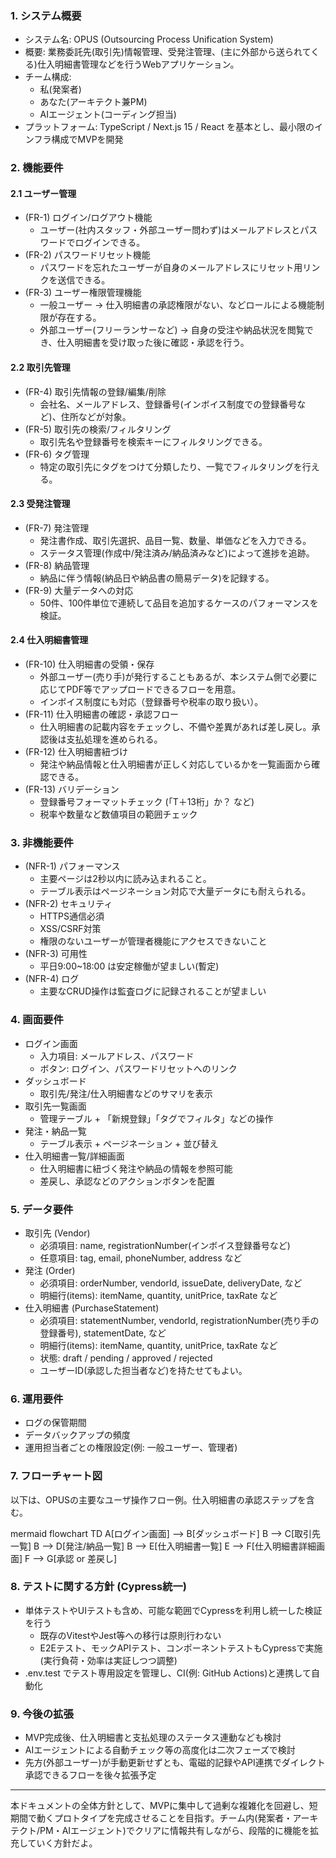 ### 1. システム概要

- システム名: OPUS (Outsourcing Process Unification System)
- 概要: 業務委託先(取引先)情報管理、受発注管理、(主に外部から送られてくる)仕入明細書管理などを行うWebアプリケーション。  
- チーム構成:
  - 私(発案者)
  - あなた(アーキテクト兼PM)
  - AIエージェント(コーディング担当)
- プラットフォーム: TypeScript / Next.js 15 / React を基本とし、最小限のインフラ構成でMVPを開発

### 2. 機能要件

#### 2.1 ユーザー管理

- (FR-1) ログイン/ログアウト機能  
  - ユーザー(社内スタッフ・外部ユーザー問わず)はメールアドレスとパスワードでログインできる。
- (FR-2) パスワードリセット機能  
  - パスワードを忘れたユーザーが自身のメールアドレスにリセット用リンクを送信できる。
- (FR-3) ユーザー権限管理機能  
  - 一般ユーザー → 仕入明細書の承認権限がない、などロールによる機能制限が存在する。
  - 外部ユーザー(フリーランサーなど) → 自身の受注や納品状況を閲覧でき、仕入明細書を受け取った後に確認・承認を行う。

#### 2.2 取引先管理

- (FR-4) 取引先情報の登録/編集/削除  
  - 会社名、メールアドレス、登録番号(インボイス制度での登録番号など)、住所などが対象。
- (FR-5) 取引先の検索/フィルタリング  
  - 取引先名や登録番号を検索キーにフィルタリングできる。
- (FR-6) タグ管理  
  - 特定の取引先にタグをつけて分類したり、一覧でフィルタリングを行える。

#### 2.3 受発注管理

- (FR-7) 発注管理  
  - 発注書作成、取引先選択、品目一覧、数量、単価などを入力できる。  
  - ステータス管理(作成中/発注済み/納品済みなど)によって進捗を追跡。
- (FR-8) 納品管理  
  - 納品に伴う情報(納品日や納品書の簡易データ)を記録する。
- (FR-9) 大量データへの対応  
  - 50件、100件単位で連続して品目を追加するケースのパフォーマンスを検証。

#### 2.4 仕入明細書管理

- (FR-10) 仕入明細書の受領・保存  
  - 外部ユーザー(売り手)が発行することもあるが、本システム側で必要に応じてPDF等でアップロードできるフローを用意。  
  - インボイス制度にも対応（登録番号や税率の取り扱い）。
- (FR-11) 仕入明細書の確認・承認フロー  
  - 仕入明細書の記載内容をチェックし、不備や差異があれば差し戻し。承認後は支払処理を進められる。
- (FR-12) 仕入明細書紐づけ  
  - 発注や納品情報と仕入明細書が正しく対応しているかを一覧画面から確認できる。
- (FR-13) バリデーション  
  - 登録番号フォーマットチェック (「T＋13桁」か？ など)
  - 税率や数量など数値項目の範囲チェック

### 3. 非機能要件

- (NFR-1) パフォーマンス  
  - 主要ページは2秒以内に読み込まれること。  
  - テーブル表示はページネーション対応で大量データにも耐えられる。
- (NFR-2) セキュリティ  
  - HTTPS通信必須  
  - XSS/CSRF対策
  - 権限のないユーザーが管理者機能にアクセスできないこと
- (NFR-3) 可用性  
  - 平日9:00~18:00 は安定稼働が望ましい(暫定)
- (NFR-4) ログ  
  - 主要なCRUD操作は監査ログに記録されることが望ましい

### 4. 画面要件

- ログイン画面  
  - 入力項目: メールアドレス、パスワード  
  - ボタン: ログイン、パスワードリセットへのリンク
- ダッシュボード  
  - 取引先/発注/仕入明細書などのサマリを表示
- 取引先一覧画面  
  - 管理テーブル + 「新規登録」「タグでフィルタ」などの操作
- 発注・納品一覧  
  - テーブル表示 + ページネーション + 並び替え
- 仕入明細書一覧/詳細画面  
  - 仕入明細書に紐づく発注や納品の情報を参照可能
  - 差戻し、承認などのアクションボタンを配置

### 5. データ要件

- 取引先 (Vendor)
  - 必須項目: name, registrationNumber(インボイス登録番号など)  
  - 任意項目: tag, email, phoneNumber, address など
- 発注 (Order)
  - 必須項目: orderNumber, vendorId, issueDate, deliveryDate, など
  - 明細行(items): itemName, quantity, unitPrice, taxRate など
- 仕入明細書 (PurchaseStatement)
  - 必須項目: statementNumber, vendorId, registrationNumber(売り手の登録番号), statementDate, など
  - 明細行(items): itemName, quantity, unitPrice, taxRate など
  - 状態: draft / pending / approved / rejected  
  - ユーザーID(承認した担当者など)を持たせてもよい。

### 6. 運用要件

- ログの保管期間
- データバックアップの頻度
- 運用担当者ごとの権限設定(例: 一般ユーザー、管理者)

### 7. フローチャート図

以下は、OPUSの主要なユーザ操作フロー例。仕入明細書の承認ステップを含む。

mermaid
flowchart TD
A[ログイン画面] --> B[ダッシュボード]
B --> C[取引先一覧]
B --> D[発注/納品一覧]
B --> E[仕入明細書一覧]
E --> F[仕入明細書詳細画面]
F --> G[承認 or 差戻し]

### 8. テストに関する方針 (Cypress統一)

- 単体テストやUIテストも含め、可能な範囲でCypressを利用し統一した検証を行う  
  - 既存のVitestやJest等への移行は原則行わない  
  - E2Eテスト、モックAPIテスト、コンポーネントテストもCypressで実施 (実行負荷・効率は実証しつつ調整)
- .env.test でテスト専用設定を管理し、CI(例: GitHub Actions)と連携して自動化

### 9. 今後の拡張

- MVP完成後、仕入明細書と支払処理のステータス連動なども検討  
- AIエージェントによる自動チェック等の高度化は二次フェーズで検討  
- 先方(外部ユーザー)が手動更新せずとも、電磁的記録やAPI連携でダイレクト承認できるフローを後々拡張予定

---

本ドキュメントの全体方針として、MVPに集中して過剰な複雑化を回避し、短期間で動くプロトタイプを完成させることを目指す。チーム内(発案者・アーキテクト/PM・AIエージェント)でクリアに情報共有しながら、段階的に機能を拡充していく方針だよ。